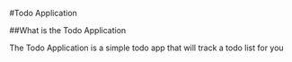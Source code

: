 #Todo Application

##What is the Todo Application

The Todo Application is a simple todo app that will track a todo list for you
